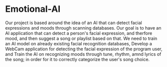 # Emotional-AI

Our project is based around the idea of an AI that can detect facial expressions and moods through scanning databases.
Our goal is to have an AI application that can detect a person's facial expression, and therfore mood, and then suggest a song or playlist based on that.
We need to train an AI model on already existing facial recognition databases, Develop a WebCam application for detecting the facial expression of the program user, and Train the AI on recognizing moods through tune, rhythm, amnd lyrics of the song; in order for it to correctly categorize the user's song choice.


